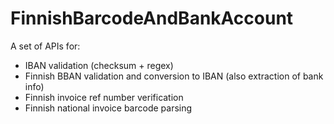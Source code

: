 FinnishBarcodeAndBankAccount
============================

A set of APIs for:
 - IBAN validation (checksum + regex)
 - Finnish BBAN validation and conversion to IBAN (also extraction of bank info)
 - Finnish invoice ref number verification
 - Finnish national invoice barcode parsing
